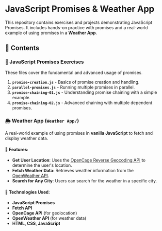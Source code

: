 # JavaScript Promises & Weather App

This repository contains exercises and projects demonstrating JavaScript Promises. It includes hands-on practice with promises and a real-world example of using promises in a **Weather App**.

## 📌 Contents

### 🔹 JavaScript Promises Exercises
These files cover the fundamental and advanced usage of promises.

1. **`promise-creation.js`** - Basics of promise creation and handling.
2. **`parallel-promises.js`** - Running multiple promises in parallel.
3. **`promise-chaining-01.js`** - Understanding promise chaining with a simple example.
4. **`promise-chaining-02.js`** - Advanced chaining with multiple dependent promises.

### 🌦 Weather App (`Weather App/`)
A real-world example of using promises in **vanilla JavaScript** to fetch and display weather data.

#### 🔹 Features:
- **Get User Location**: Uses the [OpenCage Reverse Geocoding API](https://opencagedata.com/api) to determine the user's location.
- **Fetch Weather Data**: Retrieves weather information from the [OpenWeather API](https://openweathermap.org/api).
- **Search for Any City**: Users can search for the weather in a specific city.

#### 🔹 Technologies Used:
- **JavaScript Promises**
- **Fetch API**
- **OpenCage API** (for geolocation)
- **OpenWeather API** (for weather data)
- **HTML, CSS, JavaScript**


